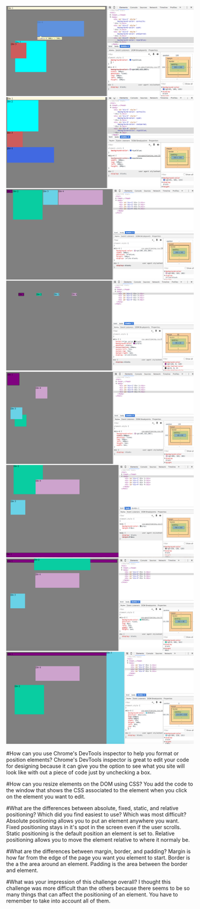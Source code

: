 ![picture1](imgs/picture1.png)
![picture2](imgs/picture2.png)
![picture3](imgs/picture3.png)
![picture4](imgs/picture4.png)
![picture5](imgs/picture5.png)
![picture6](imgs/picture6.png)
![picture7](imgs/picture7.png)
![picture8](imgs/picture8.png)

#How can you use Chrome's DevTools inspector to help you format or position elements?
Chrome's DevTools inspector is great to edit your code for designing because it can give you the option to see what you site will look like with out a piece of code just by unchecking a box.

#How can you resize elements on the DOM using CSS?
You add the code to the window that shows the CSS associated to the element when you click on the element you want to edit.

#What are the differences between absolute, fixed, static, and relative positioning? Which did you find easiest to use? Which was most difficult?
Absolute positioning allows you to put an element anywhere you want. Fixed positioning stays in it's spot in the screen even if the user scrolls. Static positioning is the default position an element is set to. Relative positioning allows you to move the element relative to where it normaly be.

#What are the differences between margin, border, and padding?
Margin is how far from the edge of the page you want you element to start. Border is the a the area around an element. Padding is the area between the border and element.

#What was your impression of this challenge overall?
I thought this challenge was more difficult than the others because there seems to be so many things that can affect the positioning of an element. You have to remember to take into account all of them.